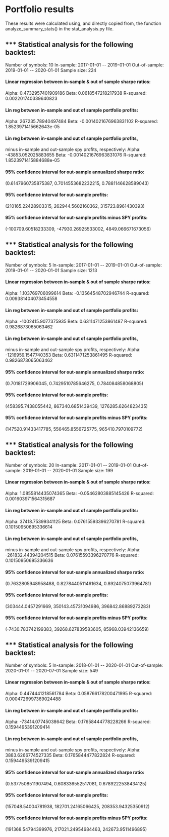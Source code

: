# Portfolio results

These results were calculated using, and directly copied from, the function analyze_summary_stats() in the stat_analysis.py file. 


## *** Statistical analysis for the following backtest:
Number of symbols: 10
In-sample: 2017-01-01 -- 2019-01-01
Out-of-sample: 2019-01-01 -- 2020-01-01
Sample size: 224

#### Linear regression between in-sample & out of sample sharpe ratios:
Alpha: 0.4732957401909186
Beta: 0.0618547218217938
R-squared: 0.002201740339640823

#### Lin reg between in-sample and out of sample portfolio profits:
Alpha: 267235.78940497484
Beta: -0.0014021676963831102
R-squared: 1.8523971415662643e-05

#### Lin reg between in-sample and out of sample portfolio profits, 
minus in-sample and out-sample spy profits, respectively:
Alpha: -43853.052025883655
Beta: -0.0014021676963831076
R-squared: 1.8523971415884688e-05

#### 95% confidence interval for out-sample annualized sharpe ratio:
(0.6147960735875387, 0.7014553682232215, 0.7881146628589043)

#### 95% confidence interval for out-sample profits:
(210165.22428903315, 262944.5602160362, 315723.8961430393)

#### 95% confidence interval for out-sample profits minus SPY profits:
(-100709.60518233309, -47930.26925533002, 4849.066671673056)


## *** Statistical analysis for the following backtest:
Number of symbols: 5
In-sample: 2017-01-01 -- 2019-01-01
Out-of-sample: 2019-01-01 -- 2020-01-01
Sample size: 1213

#### Linear regression between in-sample & out of sample sharpe ratios:
Alpha: 1.103769706099614
Beta: -0.13564548702946744
R-squared: 0.009381404073454558

#### Lin reg between in-sample and out of sample portfolio profits:
Alpha: -1002415.9077375935
Beta: 0.6311471253861487
R-squared: 0.9826873065063462

#### Lin reg between in-sample and out of sample portfolio profits, 
minus in-sample and out-sample spy profits, respectively:
Alpha: -1216959.1547740353
Beta: 0.6311471253861495
R-squared: 0.9826873065063462

#### 95% confidence interval for out-sample annualized sharpe ratio:
(0.70181729906045, 0.7429510785646275, 0.784084858068805)

#### 95% confidence interval for out-sample profits:
(458395.7438055442, 867340.6851439439, 1276285.6264823435)

#### 95% confidence interval for out-sample profits minus SPY profits:
(147520.91433417785, 556465.8556725775, 965410.7970109772)


## *** Statistical analysis for the following backtest:
Number of symbols: 20
In-sample: 2017-01-01 -- 2019-01-01
Out-of-sample: 2019-01-01 -- 2020-01-01
Sample size: 199

#### Linear regression between in-sample & out of sample sharpe ratios:
Alpha: 1.0855814435074365
Beta: -0.05462803885145426
R-squared: 0.001603971564315687

#### Lin reg between in-sample and out of sample portfolio profits:
Alpha: 37418.75399341125
Beta: 0.07615593396270781
R-squared: 0.10150950695336614

#### Lin reg between in-sample and out of sample portfolio profits, 
minus in-sample and out-sample spy profits, respectively:
Alpha: -261832.44394204515
Beta: 0.07615593396270776
R-squared: 0.10150950695336636

#### 95% confidence interval for out-sample annualized sharpe ratio:
(0.7632805948958488, 0.8278440511461634, 0.8924075073964781)

#### 95% confidence interval for out-sample profits:
(303444.0457291669, 350143.45731094986, 396842.86889273283)

#### 95% confidence interval for out-sample profits minus SPY profits:
(-7430.783742199383, 39268.627839583605, 85968.03942136659)


## *** Statistical analysis for the following backtest:
Number of symbols: 5
In-sample: 2018-01-01 -- 2020-01-01
Out-of-sample: 2020-01-01 -- 2020-07-01
Sample size: 549

#### Linear regression between in-sample & out of sample sharpe ratios:
Alpha: 0.4474441218561784
Beta: 0.058766178200471995
R-squared: 0.0004726997369024488

#### Lin reg between in-sample and out of sample portfolio profits:
Alpha: -73414.07745038642
Beta: 0.17658444778228266
R-squared: 0.1594495391209414

#### Lin reg between in-sample and out of sample portfolio profits, 
minus in-sample and out-sample spy profits, respectively:
Alpha: 3883.6266774527335
Beta: 0.1765844477822824
R-squared: 0.1594495391209415

#### 95% confidence interval for out-sample annualized sharpe ratio:
(0.5377508511907494, 0.608336552517081, 0.6789222538434125)

#### 95% confidence interval for out-sample profits:
(157048.54004781938, 182701.24165066425, 208353.94325350912)

#### 95% confidence interval for out-sample profits minus SPY profits:
(191368.54794399976, 217021.24954684463, 242673.9511496895)
